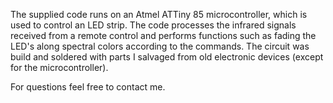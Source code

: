 The supplied code runs on an Atmel ATTiny 85 microcontroller, which is used to control an LED strip.
The code processes the infrared signals received from a remote control and performs functions such as fading the LED's along spectral colors according to the commands. 
The circuit was build and soldered with parts I salvaged from old electronic devices (except for the microcontroller).

For questions feel free to contact me.
